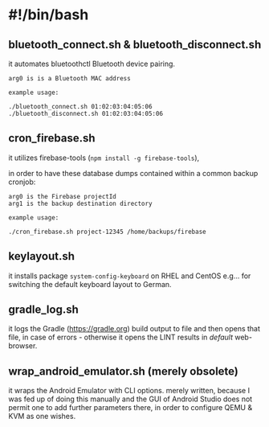 # #!/bin/bash

## bluetooth_connect.sh & bluetooth_disconnect.sh
it automates bluetoothctl Bluetooth device pairing.

    arg0 is is a Bluetooth MAC address
    
    example usage:
    
    ./bluetooth_connect.sh 01:02:03:04:05:06
    ./bluetooth_disconnect.sh 01:02:03:04:05:06

## cron_firebase.sh
it utilizes firebase-tools (`npm install -g firebase-tools`),

in order to have these database dumps contained within a common backup cronjob:

    arg0 is the Firebase projectId
    arg1 is the backup destination directory
    
    example usage:
    
    ./cron_firebase.sh project-12345 /home/backups/firebase


## keylayout.sh
it installs package `system-config-keyboard` on RHEL and CentOS
e.g... for switching the default keyboard layout to German.

## gradle_log.sh
it logs the Gradle (https://gradle.org) build output to file and then opens that file, in case of errors -
otherwise it opens the LINT results in *default* web-browser.

## wrap_android_emulator.sh (merely obsolete)
it wraps the Android Emulator with CLI options.
merely written, because I was fed up of doing this manually and
the GUI of Android Studio does not permit one to add further parameters
there, in order to configure QEMU & KVM as one wishes.
